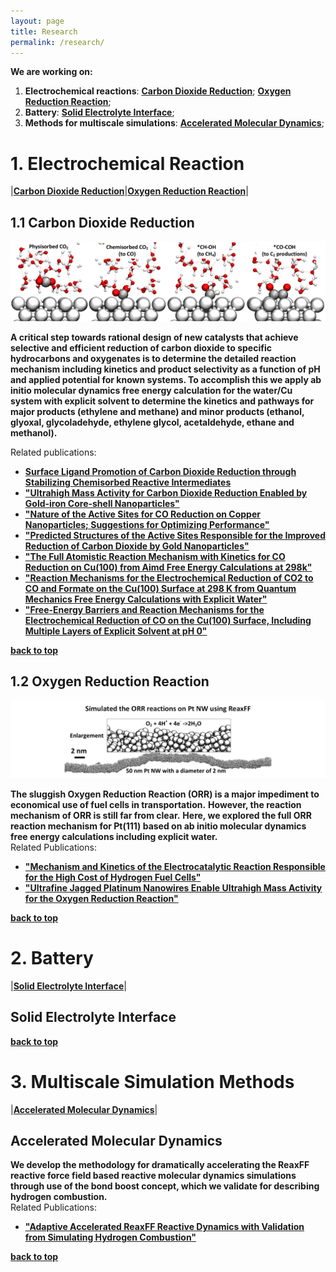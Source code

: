 ```yaml
---
layout: page
title: Research
permalink: /research/
---
```

**We are working on:**
1. **Electrochemical reactions**: [**Carbon Dioxide Reduction**](#co2rr); [**Oxygen Reduction Reaction**](#orr);
2. **Battery**: [**Solid Electrolyte Interface**](#solid);
3. **Methods for multiscale simulations**: [**Accelerated Molecular Dynamics**](#amd);

# <a name="reaction"></a>**1. Electrochemical Reaction**
|<a name="top"></a>[**Carbon Dioxide Reduction**](#co2rr)|[**Oxygen Reduction Reaction**](#orr)|   

## <a name="co2rr"></a>**1.1 Carbon Dioxide Reduction** 
![co2](/images/co2.png#left)

**A critical step towards rational design of new catalysts that achieve selective and efficient reduction of carbon dioxide to specific hydrocarbons and oxygenates is to determine the detailed reaction mechanism including kinetics and product selectivity as a function of pH and applied potential for known systems. To accomplish this we apply ab initio molecular dynamics free energy calculation for the water/Cu system with explicit solvent to determine the kinetics and pathways for major products (ethylene and methane) and minor products (ethanol, glyoxal, glycoladehyde, ethylene glycol, acetaldehyde, ethane and methanol).**

Related publications:  
* [**Surface Ligand Promotion of Carbon Dioxide Reduction through Stabilizing Chemisorbed Reactive Intermediates**](http://dx.doi.org/doi/10.1021/acs.jpclett.8b00959)
* [**"Ultrahigh Mass Activity for Carbon Dioxide Reduction Enabled by Gold-iron Core-shell Nanoparticles"**](http://dx.doi.org/10.1021/jacs.7b09251)  
*  [**"Nature of the Active Sites for CO Reduction on Copper Nanoparticles; Suggestions for Optimizing Performance"**](http://dx.doi.org/10.1021/jacs.7b03300)  
* [**"Predicted Structures of the Active Sites Responsible for the Improved Reduction of Carbon Dioxide by Gold Nanoparticles"**](http://dx.doi.org/10.1021/acs.jpclett.7b01335)
* [**"The Full Atomistic Reaction Mechanism with Kinetics for CO Reduction on Cu(100) from Aimd Free Energy Calculations at 298k"**](http://dx.doi.org/10.1073/pnas.1612106114)  
* [**"Reaction Mechanisms for the Electrochemical Reduction of CO2 to CO and Formate on the Cu(100) Surface at 298 K from Quantum Mechanics Free Energy Calculations with Explicit Water"**](http://dx.doi.org/10.1021/jacs.6b08534)  
* [**"Free-Energy Barriers and Reaction Mechanisms for the Electrochemical Reduction of CO on the Cu(100) Surface, Including Multiple Layers of Explicit Solvent at pH 0"**](http://dx.doi.org/10.1021/acs.jpclett.5b02247)  

[**back to top**](#top)

## <a name="orr"></a>**1.2 Oxygen Reduction Reaction**
![orr](/images/orr.png#left)

**The sluggish Oxygen Reduction Reaction (ORR) is a major impediment to economical use of fuel cells in transportation.**
**However, the reaction mechanism of ORR is still far from clear.**
**Here, we explored the full ORR reaction mechanism for Pt(111) based on ab initio molecular dynamics free energy calculations including explicit water.**  
Related Publications:  
* [**"Mechanism and Kinetics of the Electrocatalytic Reaction Responsible for the High Cost of Hydrogen Fuel Cells"**](http://dx.doi.org/10.1039/C6CP08055C)  
* [**"Ultrafine Jagged Platinum Nanowires Enable Ultrahigh Mass Activity for the Oxygen Reduction Reaction"**](
http://dx.doi.org/10.1126/science.aaf9050)  

[**back to top**](#top)

# <a name="battery"></a>**2. Battery** 
|[**Solid Electrolyte Interface**](#solid)|  
## <a name="solid"></a> **Solid Electrolyte Interface**
[**back to top**](#top)

# <a name="method"></a>**3. Multiscale Simulation Methods** 
|[**Accelerated Molecular Dynamics**](#amd)|  

## <a name="amd"></a> **Accelerated Molecular Dynamics**
**We develop the methodology for dramatically accelerating the ReaxFF reactive force field based reactive molecular dynamics simulations through use of the bond boost concept, which we validate for describing hydrogen combustion.**  
Related Publications:  
* [**"Adaptive Accelerated ReaxFF Reactive Dynamics with Validation from Simulating Hydrogen Combustion"**](http://dx.doi.org/10.1021/ja5037258)  

[**back to top**](#top)
